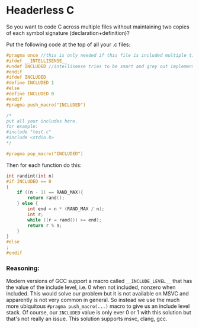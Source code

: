 # Headerless C
So you want to code C across multiple files without maintaining two copies of each symbol signature (declaration+definition)?

Put the following code at the top of all your .c files:
```c
#pragma once //this is only needed if this file is included multiple times in one translation unit. but it's 2023 so you should probably just put it here regardless.
#ifdef __INTELLISENSE__
#undef INCLUDED //intellisense tries to be smart and grey out implementations based on files including this file. fuck that.
#endif
#ifdef INCLUDED
#define INCLUDED 1
#else
#define INCLUDED 0
#endif
#pragma push_macro("INCLUDED")

/*
put all your includes here.
for example:
#include "test.c"
#include <stdio.h>
*/

#pragma pop_macro("INCLUDED")
```

Then for each function do this:
```c
int randint(int n)
#if INCLUDED == 0
{
    if ((n - 1) == RAND_MAX){
        return rand();
    } else {
        int end = n * (RAND_MAX / n);
        int r;
        while ((r = rand()) >= end);
        return r % n;
    }
}
#else
;
#endif
```

### Reasoning:
Modern versions of GCC support a macro called `__INCLUDE_LEVEL__` that has the value of the include level, i.e. 0 when not included, nonzero when included. This would solve our problem but it is not available on MSVC and apparently is not very common in general. So instead we use the much more ubiquitous `#pragma push_macro(...)` macro to give us an include level stack. Of course, our `INCLUDED` value is only ever 0 or 1 with this solution but that's not really an issue. This solution supports msvc, clang, gcc.

